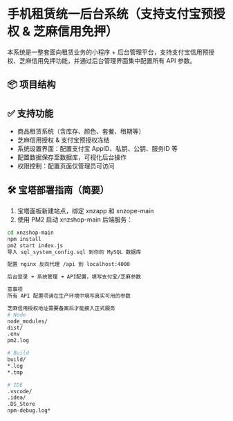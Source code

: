 # 手机租赁统一后台系统（支持支付宝预授权 & 芝麻信用免押）

本系统是一整套面向租赁业务的小程序 + 后台管理平台，支持支付宝信用预授权、芝麻信用免押功能，并通过后台管理界面集中配置所有 API 参数。

## 📦 项目结构


## ✅ 支持功能

- 商品租赁系统（含库存、颜色、套餐、租期等）
- 芝麻信用授权 & 支付宝预授权冻结
- 系统设置界面：配置支付宝 AppID、私钥、公钥、服务ID 等
- 配置数据保存至数据库，可视化后台操作
- 权限控制：配置页面仅管理员可访问

## 🛠️ 宝塔部署指南（简要）

1. 宝塔面板新建站点，绑定 xnzapp 和 xnzope-main
2. 使用 PM2 启动 xnzshop-main 后端服务：
```bash
cd xnzshop-main
npm install
pm2 start index.js
导入 sql_system_config.sql 到你的 MySQL 数据库

配置 nginx 反向代理 /api 到 localhost:4000

后台登录 ➜ 系统管理 ➜ API配置，填写支付宝/芝麻参数

意事项
所有 API 配置项请在生产环境中填写真实可用的参数

芝麻信用授权地址需要备案后才能接入正式服务
# Node
node_modules/
dist/
.env
pm2.log

# Build
build/
*.log
*.tmp

# IDE
.vscode/
.idea/
.DS_Store
npm-debug.log*
